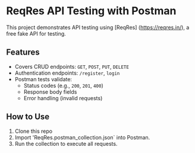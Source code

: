 # ReqRes API Testing with Postman

This project demonstrates API testing using [ReqRes] (https://reqres.in/), a free fake API for testing.

## Features
- Covers CRUD endpoints: `GET`, `POST`, `PUT`, `DELETE`
- Authentication endpoints: `/register`, `login`
- Postman tests validate: 
	- Status codes (e.g., `200`, `201`, `400`)
	- Response body fields
	- Error handling (invalid requests)

## How to Use 
1. Clone this repo
2. Import 'ReqRes.postman_collection.json` into Postman.
3. Run the collection to execute all requests.

